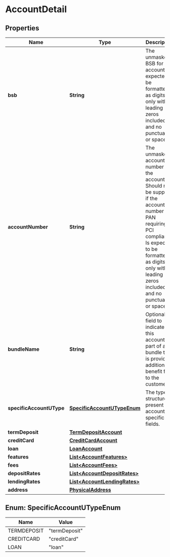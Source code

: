 # AccountDetail

## Properties
Name | Type | Description | Notes
------------ | ------------- | ------------- | -------------
**bsb** | **String** | The unmasked BSB for the account.  Is expected to be formatted as digits only with leading zeros included and no punctuation or spaces |  [optional]
**accountNumber** | **String** | The unmasked account number for the account.  Should not be supplied if the account number is a PAN requiring PCI compliance. Is expected to be formatted as digits only with leading zeros included and no punctuation or spaces |  [optional]
**bundleName** | **String** | Optional field to indicate if this account is part of a bundle that is providing additional benefit for to the customer |  [optional]
**specificAccountUType** | [**SpecificAccountUTypeEnum**](#SpecificAccountUTypeEnum) | The type of structure to present account specific fields. |  [optional]
**termDeposit** | [**TermDepositAccount**](TermDepositAccount.md) |  |  [optional]
**creditCard** | [**CreditCardAccount**](CreditCardAccount.md) |  |  [optional]
**loan** | [**LoanAccount**](LoanAccount.md) |  |  [optional]
**features** | [**List&lt;AccountFeatures&gt;**](AccountFeatures.md) |  |  [optional]
**fees** | [**List&lt;AccountFees&gt;**](AccountFees.md) |  |  [optional]
**depositRates** | [**List&lt;AccountDepositRates&gt;**](AccountDepositRates.md) |  |  [optional]
**lendingRates** | [**List&lt;AccountLendingRates&gt;**](AccountLendingRates.md) |  |  [optional]
**address** | [**PhysicalAddress**](PhysicalAddress.md) |  |  [optional]

<a name="SpecificAccountUTypeEnum"></a>
## Enum: SpecificAccountUTypeEnum
Name | Value
---- | -----
TERMDEPOSIT | &quot;termDeposit&quot;
CREDITCARD | &quot;creditCard&quot;
LOAN | &quot;loan&quot;
